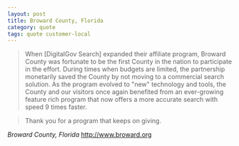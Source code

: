 ```yaml
---
layout: post
title: Broward County, Florida
category: quote
tags: quote customer-local
---
```


> When [DigitalGov Search] expanded their affiliate program, Broward County was fortunate to be the first County in the nation to participate in the effort. During times when budgets are limited, the partnership monetarily saved the County by not moving to a commercial search solution. As the program evolved to "new" technology and tools, the County and our visitors once again benefited from an ever-growing feature rich program that now offers a more accurate search with speed 9 times faster.

> Thank you for a program that keeps on giving.

<cite>Broward County, Florida</cite>
<http://www.broward.org>